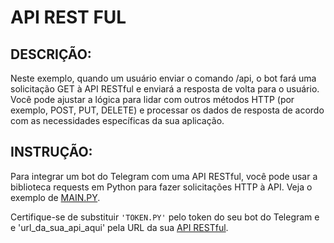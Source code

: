 # API REST FUL
## DESCRIÇÃO:
Neste exemplo, quando um usuário enviar o comando /api, o bot fará uma solicitação GET à API RESTful e enviará a resposta de volta para o usuário. Você pode ajustar a lógica para lidar com outros métodos HTTP (por exemplo, POST, PUT, DELETE) e processar os dados de resposta de acordo com as necessidades específicas da sua aplicação.

## INSTRUÇÃO:
Para integrar um bot do Telegram com uma API RESTful, você pode usar a biblioteca requests em Python para fazer solicitações HTTP à API. Veja o exemplo de [MAIN.PY](./CODIGO/MAIN.py).

Certifique-se de substituir `'TOKEN.PY'` pelo token do seu bot do Telegram e  e 'url_da_sua_api_aqui' pela URL da sua [API RESTful](https://www.cloudflare.com/).
